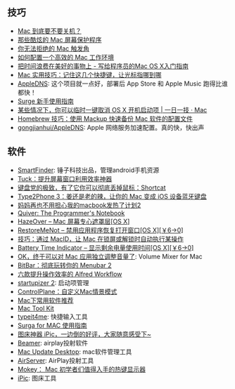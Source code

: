 ## 技巧
- [Mac 到底要不要关机？](http://mp.weixin.qq.com/s?__biz=MzI0MTAxODYzMA==&mid=206754629&idx=1&sn=72535d6af02c9dc6942e92d2d3f6d0ee&scene=4#wechat_redirect)
- [那些酷炫的 Mac 屏幕保护程序](http://mp.weixin.qq.com/s?__biz=MzI0MTAxODYzMA==&mid=206821174&idx=1&sn=67aac88f55339252c656392b82f8c54f&scene=4#wechat_redirect)
- [你无法拒绝的 Mac 触发角](http://mp.weixin.qq.com/s?__biz=MzI0MTAxODYzMA==&mid=206899954&idx=1&sn=17751a7f81705c0bd0b5a2d68fa1c663&scene=4#wechat_redirect)
- [如何配置一个高效的 Mac 工作环境](https://github.com/macdao/ocds-guide-to-setting-up-mac)
- [把时间浪费在美好的事物上 - 写给程序员的Mac OS X入门指南](http://xunli.xyz/2015/12/31/beginning-mac-osx/)
- [Mac 实用技巧：记住这几个快捷键，让光标指哪到哪](http://sspai.com/32769)
- [AppleDNS](https://github.com/gongjianhui/AppleDNS?utm_source=next.36kr.com): 这个项目就一点好，部署后 App Store 和 Apple Music 跑得比谁都快！
- [Surge 新手使用指南](https://medium.com/@scomper/surge-%E9%85%8D%E7%BD%AE%E6%96%87%E4%BB%B6-a1533c10e80b#.1gz567cmx)
- [某些情况下，你可以临时一键取消 OS X 开机启动项 | 一日一技 · Mac](http://sspai.com/33085)
- [Homebrew 技巧：使用 Mackup 快速备份 Mac 软件的配置文件](http://sspai.com/32933)
- [gongjianhui/AppleDNS](https://github.com/gongjianhui/AppleDNS): Apple 网络服务加速配置。真的快，快出声


## 软件
- [SmartFinder](http://www.smartisan.com/apps/smartfinder): 锤子科技出品，管理android手机资源
- [Tuck：提升屏幕窗口利用效率神器](http://www.waerfa.com/tuck-review)
- [键盘党的极致，有了它你可以彻底丢掉鼠标：Shortcat](http://sspai.com/32524)
- [Type2Phone 3：姜还是老的辣，让你的 Mac 变成 iOS 设备蓝牙键盘](http://www.waerfa.com/type2phone-3-review)
- [妈妈再也不用担心我的macbook发热了计划2](http://zythum.github.io/mama2/)
- [Quiver: The Programmer's Notebook](https://itunes.apple.com/us/app/quiver-programmers-notebook/id866773894)
- [HazeOver – Mac 屏幕专心遮罩层[OS X]](http://www.appinn.com/hazeover-mac/)
- [RestoreMeNot – 禁用应用程序恢复打开窗口[OS X][￥6→0]](http://free.apprcn.com/restoremenot-7/)
- [技巧：通过 MacID，让 Mac 在锁屏或解锁时自动执行某操作](http://sspai.com/32828)
- [Battery Time Indicator – 显示剩余电量使用时间[OS X][￥6→0]](http://free.apprcn.com/battery-time-indicator-2/)
- [OK，终于可以对 Mac 应用独立调整音量了](http://mp.weixin.qq.com/s?__biz=MzA4NTMxOTgxNg==&mid=401841671&idx=1&sn=7ca1cdc3a50e29fd6486238c2d2e3269&scene=0#wechat_redirect): Volume Mixer for Mac
- [BitBar：彻底玩转你的 Menubar 2](http://www.waerfa.com/bitbar-review)
- [六款提升操作效率的 Alfred Workflow](http://mp.weixin.qq.com/s?__biz=MzA4NTMxOTgxNg==&mid=401920812&idx=1&sn=0af3e717e4a7ea9589b7084477eb1404&scene=0#wechat_redirect)
- [startupizer 2](http://www.waerfa.com/startupizer-2-review): 启动项管理
- [ControlPlane：自定义Mac情景模式](http://www.waerfa.com/controlplane)
- [Mac下常用软件推荐](http://topdna.org/tech/mac-software/)
- [Mac Tool Kit](http://pinggod.com/2015/mac-tool-kit/)
- [typeit4me](http://www.ettoresoftware.com/mac-apps/typeit4me/): 快捷输入工具
- [Surga for MAC 使用指南](https://medium.com/@scomper/surge-for-mac-%E7%AE%80%E6%98%8E%E6%8C%87%E5%8D%97-f6f357b8f09c#.uggm33v9z)
- [图床神器 iPic，一边倒的好评，大家随意感受下~](https://www.v2ex.com/t/290548#reply94)
- [Beamer](https://beamer-app.com/download): airplay投射软件
- [Mac Update Desktop](https://www.macupdate.com/): mac软件管理工具
- [AirServer](http://www.airserver.com/Mac): AirPlay投射工具
- [Mokey： Mac 初学者们值得入手的热键显示器](http://www.waerfa.com/mokey)
- [iPic](https://itunes.apple.com/cn/app/id1101244278?ls=1&mt=12): 图床工具